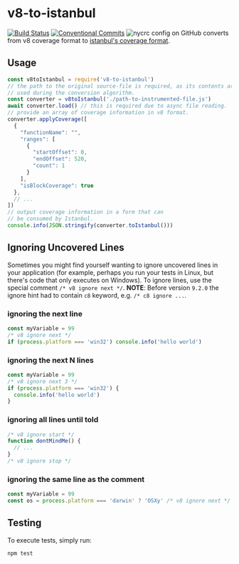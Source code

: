 # v8-to-istanbul
[![Build Status](https://img.shields.io/github/actions/workflow/status/istanbuljs/v8-to-istanbul/ci.yaml?branch=master)](https://github.com/istanbuljs/v8-to-istanbul/actions)
[![Conventional Commits](https://img.shields.io/badge/Conventional%20Commits-1.0.0-yellow.svg)](https://conventionalcommits.org)
![nycrc config on GitHub](https://img.shields.io/nycrc/istanbuljs/v8-to-istanbul)
converts from v8 coverage format to [istanbul's coverage format](https://github.com/gotwarlost/istanbul/blob/master/coverage.json.md).
## Usage
```js
const v8toIstanbul = require('v8-to-istanbul')
// the path to the original source-file is required, as its contents are
// used during the conversion algorithm.
const converter = v8toIstanbul('./path-to-instrumented-file.js')
await converter.load() // this is required due to async file reading.
// provide an array of coverage information in v8 format.
converter.applyCoverage([
  {
    "functionName": "",
    "ranges": [
      {
        "startOffset": 0,
        "endOffset": 520,
        "count": 1
      }
    ],
    "isBlockCoverage": true
  },
  // ...
])
// output coverage information in a form that can
// be consumed by Istanbul.
console.info(JSON.stringify(converter.toIstanbul()))
```
## Ignoring Uncovered Lines
Sometimes you might find yourself wanting to ignore uncovered lines
in your application (for example, perhaps you run your tests in Linux, but
there's code that only executes on Windows).
To ignore lines, use the special comment `/* v8 ignore next */`.
**NOTE**: Before version `9.2.0` the ignore hint had to contain `c8` keyword, e.g. `/* c8 ignore ...`.
### ignoring the next line
```js
const myVariable = 99
/* v8 ignore next */
if (process.platform === 'win32') console.info('hello world')
```
### ignoring the next N lines
```js
const myVariable = 99
/* v8 ignore next 3 */
if (process.platform === 'win32') {
  console.info('hello world')
}
```
### ignoring all lines until told
```js
/* v8 ignore start */
function dontMindMe() {
  // ...
}
/* v8 ignore stop */
```
### ignoring the same line as the comment
```js
const myVariable = 99
const os = process.platform === 'darwin' ? 'OSXy' /* v8 ignore next */ : 'Windowsy'
```
## Testing
To execute tests, simply run:
```bash
npm test
```
